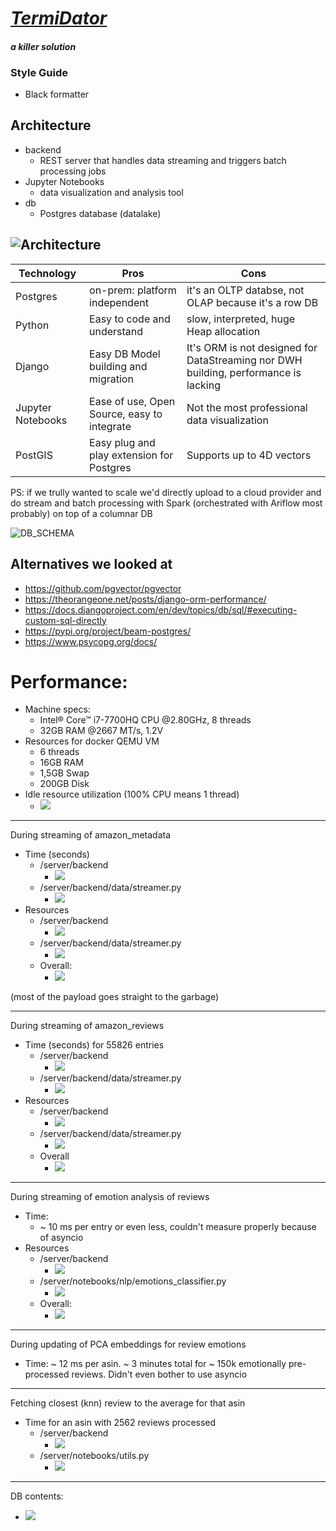# <u>***TermiDator***</u>
#### *a killer solution*

### Style Guide
- Black formatter

## Architecture
- backend
  - REST server that handles data streaming and triggers batch processing jobs
- Jupyter Notebooks
  - data visualization and analysis tool
- db
  - Postgres database (datalake)

![Architecture](./images/architecture.png)
---
|Technology|Pros|Cons|
|----------|----|----|
|Postgres|on-prem: platform independent|it's an OLTP databse, not OLAP because it's a row DB|
|Python|Easy to code and understand|slow, interpreted, huge Heap allocation|
|Django|Easy DB Model building and migration|It's ORM is not designed for DataStreaming nor DWH building, performance is lacking|
|Jupyter Notebooks|Ease of use, Open Source, easy to integrate|Not the most professional data visualization|
|PostGIS|Easy plug and play extension for Postgres|Supports up to 4D vectors|


PS: if we trully wanted to scale we'd directly upload to a cloud provider and do stream and batch processing with Spark (orchestrated with Ariflow most probably) on top of a columnar DB

![DB_SCHEMA](./images/db_schema.png)

## Alternatives we looked at
- https://github.com/pgvector/pgvector
- https://theorangeone.net/posts/django-orm-performance/
- https://docs.djangoproject.com/en/dev/topics/db/sql/#executing-custom-sql-directly
- https://pypi.org/project/beam-postgres/
- https://www.psycopg.org/docs/


# Performance:
- Machine specs: 
  - Intel® Core™ i7-7700HQ CPU @2.80GHz,  8 threads
  - 32GB RAM @2667 MT/s, 1.2V
- Resources for docker QEMU VM
  - 6 threads
  - 16GB RAM
  - 1,5GB Swap
  - 200GB Disk
- Idle resource utilization (100% CPU means 1 thread)
  - ![](./images/idle_backend.png)

---
During streaming of amazon_metadata
- Time (seconds)
  - /server/backend 
    - ![](./images/metadata_etl.png)
  - /server/backend/data/streamer.py
    - ![](./images/metadata_etl_client.png)
- Resources
  - /server/backend 
    - ![](./images/metadata_docker.png)
  - /server/backend/data/streamer.py
    - ![](./images/metadata_processes.png)
  - Overall:
    - ![](./images/metadata_cpu.png)

(most of the payload goes straight to the garbage)

---
During streaming of amazon_reviews
- Time (seconds) for 55826 entries 
  - /server/backend 
    - ![](./images/review_backend.png)
  - /server/backend/data/streamer.py
    - ![](./images/review_client.png)
- Resources
  - /server/backend
    - ![](./images/review_backend_resource.png)
  - /server/backend/data/streamer.py
    - ![](./images/review_client_resource.png)
  - Overall
    - ![](./images/review_overall_resource.png)

---
During streaming of emotion analysis of reviews
- Time: 
  - ~ 10 ms per entry or even less, couldn't measure properly because of asyncio
- Resources
  - /server/backend 
    - ![](./images/emotions_streaming_server.png)
  - /server/notebooks/nlp/emotions_classifier.py
    - ![](./images/emotions_streaming_client.png)
  - Overall:
    - ![](./images/emotions_streaming_overall.png)


---
During updating of PCA embeddings for review emotions
- Time: ~ 12 ms per asin. ~ 3 minutes total for ~ 150k emotionally pre-processed reviews. Didn't even bother to use asyncio

---
Fetching closest (knn) review to the average for that asin
- Time for an asin with 2562 reviews processed
  - /server/backend 
    - ![](./images/pca_backend.png)
  - /server/notebooks/utils.py
    - ![](./images/pca_client.png)

---
DB contents:
  - ![](./images/db_contents.png)